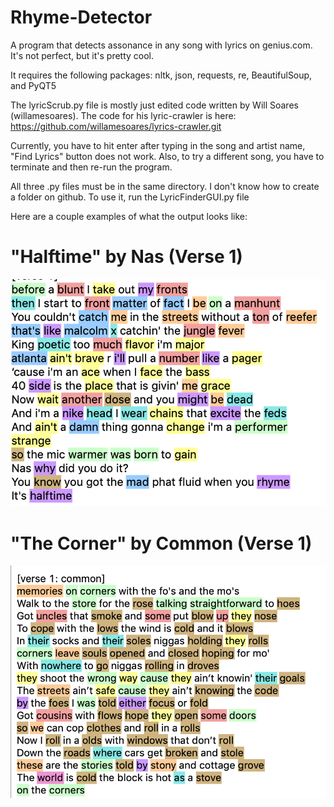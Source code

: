 # Rhyme-Detector
A program that detects assonance in any song with lyrics on genius.com. It's not perfect, but it's pretty cool.


It requires the following packages:
nltk, json, requests, re, BeautifulSoup, and PyQT5

The lyricScrub.py file is mostly just edited code written by Will Soares (willamesoares). The code for his lyric-crawler is here: https://github.com/willamesoares/lyrics-crawler.git

Currently, you have to hit enter after typing in the song and artist name, "Find Lyrics" button does not work. Also, to try a different song, you have to terminate and then re-run the program.

All three .py files must be in the same directory. I don't know how to create a folder on github.
To use it, run the LyricFinderGUI.py file

Here are a couple examples of what the output looks like:

# "Halftime" by Nas (Verse 1)
![alt text](https://github.com/BrooksWatson717/Rhyme-Detector/blob/master/Screen%20Shot%202019-04-09%20at%207.28.22%20PM.png)


# "The Corner" by Common (Verse 1)
![alt text](https://github.com/BrooksWatson717/Rhyme-Detector/blob/master/Screen%20Shot%202019-04-09%20at%207.26.12%20PM.png)
